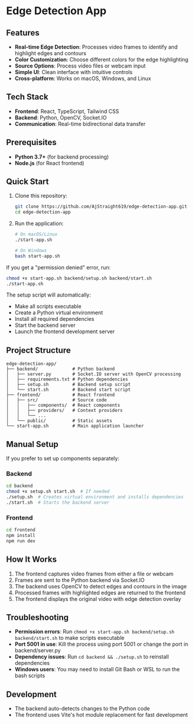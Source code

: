 # Edge Detection App

## Features

- **Real-time Edge Detection**: Processes video frames to identify and highlight edges and contours
- **Color Customization**: Choose different colors for the edge highlighting
- **Source Options**: Process video files or webcam input
- **Simple UI**: Clean interface with intuitive controls
- **Cross-platform**: Works on macOS, Windows, and Linux

## Tech Stack

- **Frontend**: React, TypeScript, Tailwind CSS
- **Backend**: Python, OpenCV, Socket.IO
- **Communication**: Real-time bidirectional data transfer

## Prerequisites

- **Python 3.7+** (for backend processing)
- **Node.js** (for React frontend)

## Quick Start

1. Clone this repository:
   ```bash
   git clone https://github.com/AjStraight619/edge-detection-app.git
   cd edge-detection-app
   ```

2. Run the application:
   ```bash
   # On macOS/Linux
   ./start-app.sh
   
   # On Windows
   bash start-app.sh
   ```

If you get a "permission denied" error, run:
```bash
chmod +x start-app.sh backend/setup.sh backend/start.sh
./start-app.sh
```

The setup script will automatically:
- Make all scripts executable
- Create a Python virtual environment
- Install all required dependencies
- Start the backend server
- Launch the frontend development server

## Project Structure

```
edge-detection-app/
├── backend/             # Python backend
│   ├── server.py        # Socket.IO server with OpenCV processing
│   ├── requirements.txt # Python dependencies
│   ├── setup.sh         # Backend setup script
│   └── start.sh         # Backend start script
├── frontend/            # React frontend
│   ├── src/             # Source code
│   │   ├── components/  # React components
│   │   ├── providers/   # Context providers
│   │   └── ...
│   └── public/          # Static assets
└── start-app.sh         # Main application launcher
```

## Manual Setup

If you prefer to set up components separately:

### Backend
```bash
cd backend
chmod +x setup.sh start.sh  # If needed
./setup.sh  # Creates virtual environment and installs dependencies
./start.sh  # Starts the backend server
```

### Frontend
```bash
cd frontend
npm install
npm run dev
```

## How It Works

1. The frontend captures video frames from either a file or webcam
2. Frames are sent to the Python backend via Socket.IO
3. The backend uses OpenCV to detect edges and contours in the image
4. Processed frames with highlighted edges are returned to the frontend
5. The frontend displays the original video with edge detection overlay

## Troubleshooting

- **Permission errors**: Run `chmod +x start-app.sh backend/setup.sh backend/start.sh` to make scripts executable
- **Port 5001 in use**: Kill the process using port 5001 or change the port in backend/server.py
- **Dependency issues**: Run `cd backend && ./setup.sh` to reinstall dependencies
- **Windows users**: You may need to install Git Bash or WSL to run the bash scripts

## Development

- The backend auto-detects changes to the Python code
- The frontend uses Vite's hot module replacement for fast development

